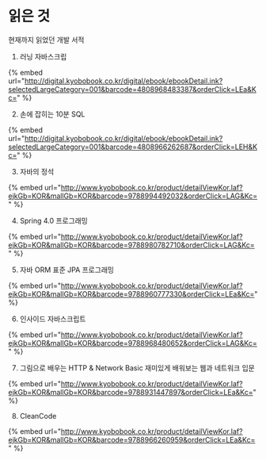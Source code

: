 # 읽은 것

 현재까지 읽었던 개발 서적

 1. 러닝 자바스크립

{% embed url="http://digital.kyobobook.co.kr/digital/ebook/ebookDetail.ink?selectedLargeCategory=001&barcode=4808968483387&orderClick=LEa&Kc=" %}

 2. 손에 잡히는 10분 SQL 

{% embed url="http://digital.kyobobook.co.kr/digital/ebook/ebookDetail.ink?selectedLargeCategory=001&barcode=4808966262687&orderClick=LEH&Kc=" %}

 3. 자바의 정석

{% embed url="http://www.kyobobook.co.kr/product/detailViewKor.laf?ejkGb=KOR&mallGb=KOR&barcode=9788994492032&orderClick=LAG&Kc=" %}

4. Spring 4.0 프로그래밍

{% embed url="http://www.kyobobook.co.kr/product/detailViewKor.laf?ejkGb=KOR&mallGb=KOR&barcode=9788980782710&orderClick=LAG&Kc=" %}

5. 자바 ORM 표준 JPA 프로그래밍

{% embed url="http://www.kyobobook.co.kr/product/detailViewKor.laf?ejkGb=KOR&mallGb=KOR&barcode=9788960777330&orderClick=LEa&Kc=" %}

6.  인사이드 자바스크립트

{% embed url="http://www.kyobobook.co.kr/product/detailViewKor.laf?ejkGb=KOR&mallGb=KOR&barcode=9788968480652&orderClick=LAG&Kc=" %}

7. 그림으로 배우는 HTTP & Network Basic 재미있게 배워보는 웹과 네트워크 입문

{% embed url="http://www.kyobobook.co.kr/product/detailViewKor.laf?ejkGb=KOR&mallGb=KOR&barcode=9788931447897&orderClick=LEa&Kc=" %}

8. CleanCode

{% embed url="http://www.kyobobook.co.kr/product/detailViewKor.laf?ejkGb=KOR&mallGb=KOR&barcode=9788966260959&orderClick=LEa&Kc=" %}



